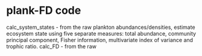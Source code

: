# plank-FD code

calc_system_states - from the raw plankton abundances/densities, estimate ecosystem state using five separate measures: total abundance, community principal component, Fisher information, multivariate index of variance and trophic ratio.
calc_FD - from the raw 